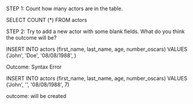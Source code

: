 STEP 1: Count how many actors are in the table.

SELECT COUNT (*) FROM actors


STEP 2: Try to add a new actor with some blank fields. What do you think the outcome will be?

INSERT INTO actors (first_name, last_name, age, number_oscars)
VALUES ('John', 'Doe', '08/08/1988', )

Outcome: Syntax Error


INSERT INTO actors (first_name, last_name, age, number_oscars)
VALUES ('John', '', '08/08/1988', 7)

outcome: will be created